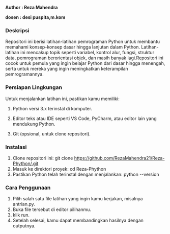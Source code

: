 
<b>Author : Reza Mahendra </b><p>
<b> dosen : desi puspita,m.kom </b>

### Deskripsi
Repositori ini berisi latihan-latihan pemrograman Python untuk membantu memahami konsep-konsep dasar hingga lanjutan dalam Python. Latihan-latihan ini mencakup topik seperti variabel, kontrol alur, fungsi, struktur data, pemrograman berorientasi objek, dan masih banyak lagi.Repositori ini cocok untuk pemula yang ingin belajar Python dari dasar hingga menengah, serta untuk mereka yang ingin meningkatkan keterampilan pemrogramannya.

### Persiapan Lingkungan
Untuk menjalankan latihan ini, pastikan kamu memiliki:<p>
1. Python versi 3.x terinstal di komputer.<p>
2. Editor teks atau IDE seperti VS Code, PyCharm, atau editor lain yang mendukung Python.<p>
3. Git (opsional, untuk clone repositori).<p>

### Instalasi
1. Clone repositori ini: git clone https://github.com/RezaMahendra21/Reza-Phython/.git
2. Masuk ke direktori proyek: cd Reza-Phython
3. Pastikan Python telah terinstal dengan menjalankan: python --version

### Cara Penggunaan
1. Pilih salah satu file latihan yang ingin kamu kerjakan, misalnya antrian.py.
2. Buka file tersebut di editor pilihanmu.
3. klik run.
4. Setelah selesai, kamu dapat membandingkan hasilnya dengan outputnya.
